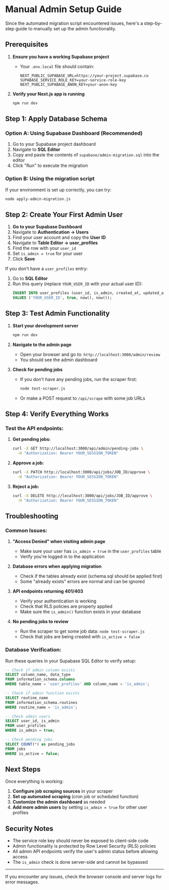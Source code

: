 # Manual Admin Setup Guide

Since the automated migration script encountered issues, here's a step-by-step guide to manually set up the admin functionality.

## Prerequisites

1. **Ensure you have a working Supabase project**
   - Your `.env.local` file should contain:
     ```
     NEXT_PUBLIC_SUPABASE_URL=https://your-project.supabase.co
     SUPABASE_SERVICE_ROLE_KEY=your-service-role-key
     NEXT_PUBLIC_SUPABASE_ANON_KEY=your-anon-key
     ```

2. **Verify your Next.js app is running**
   ```bash
   npm run dev
   ```

## Step 1: Apply Database Schema

### Option A: Using Supabase Dashboard (Recommended)

1. Go to your Supabase project dashboard
2. Navigate to **SQL Editor**
3. Copy and paste the contents of `supabase/admin-migration.sql` into the editor
4. Click "Run" to execute the migration

### Option B: Using the migration script

If your environment is set up correctly, you can try:
```bash
node apply-admin-migration.js
```

## Step 2: Create Your First Admin User

1. **Go to your Supabase Dashboard**
2. Navigate to **Authentication → Users**
3. Find your user account and copy the **User ID**
4. Navigate to **Table Editor → user_profiles**
5. Find the row with your `user_id`
6. Set `is_admin = true` for your user
7. Click **Save**

If you don't have a `user_profiles` entry:
1. Go to **SQL Editor**
2. Run this query (replace `YOUR_USER_ID` with your actual user ID):
   ```sql
   INSERT INTO user_profiles (user_id, is_admin, created_at, updated_at)
   VALUES ('YOUR_USER_ID', true, now(), now());
   ```

## Step 3: Test Admin Functionality

1. **Start your development server**
   ```bash
   npm run dev
   ```

2. **Navigate to the admin page**
   - Open your browser and go to: `http://localhost:3000/admin/review`
   - You should see the admin dashboard

3. **Check for pending jobs**
   - If you don't have any pending jobs, run the scraper first:
     ```bash
     node test-scraper.js
     ```
   - Or make a POST request to `/api/scrape` with some job URLs

## Step 4: Verify Everything Works

### Test the API endpoints:

1. **Get pending jobs:**
   ```bash
   curl -X GET http://localhost:3000/api/admin/pending-jobs \
     -H "Authorization: Bearer YOUR_SESSION_TOKEN"
   ```

2. **Approve a job:**
   ```bash
   curl -X PATCH http://localhost:3000/api/jobs/JOB_ID/approve \
     -H "Authorization: Bearer YOUR_SESSION_TOKEN"
   ```

3. **Reject a job:**
   ```bash
   curl -X DELETE http://localhost:3000/api/jobs/JOB_ID/approve \
     -H "Authorization: Bearer YOUR_SESSION_TOKEN"
   ```

## Troubleshooting

### Common Issues:

1. **"Access Denied" when visiting admin page**
   - Make sure your user has `is_admin = true` in the `user_profiles` table
   - Verify you're logged in to the application

2. **Database errors when applying migration**
   - Check if the tables already exist (schema.sql should be applied first)
   - Some "already exists" errors are normal and can be ignored

3. **API endpoints returning 401/403**
   - Verify your authentication is working
   - Check that RLS policies are properly applied
   - Make sure the `is_admin()` function exists in your database

4. **No pending jobs to review**
   - Run the scraper to get some job data: `node test-scraper.js`
   - Check that jobs are being created with `is_active = false`

### Database Verification:

Run these queries in your Supabase SQL Editor to verify setup:

```sql
-- Check if admin column exists
SELECT column_name, data_type 
FROM information_schema.columns 
WHERE table_name = 'user_profiles' AND column_name = 'is_admin';

-- Check if admin function exists
SELECT routine_name 
FROM information_schema.routines 
WHERE routine_name = 'is_admin';

-- Check admin users
SELECT user_id, is_admin 
FROM user_profiles 
WHERE is_admin = true;

-- Check pending jobs
SELECT COUNT(*) as pending_jobs 
FROM jobs 
WHERE is_active = false;
```

## Next Steps

Once everything is working:

1. **Configure job scraping sources** in your scraper
2. **Set up automated scraping** (cron job or scheduled function)
3. **Customize the admin dashboard** as needed
4. **Add more admin users** by setting `is_admin = true` for other user profiles

## Security Notes

- The service role key should never be exposed to client-side code
- Admin functionality is protected by Row Level Security (RLS) policies
- All admin API endpoints verify the user's admin status before allowing access
- The `is_admin` check is done server-side and cannot be bypassed

---

If you encounter any issues, check the browser console and server logs for error messages.
